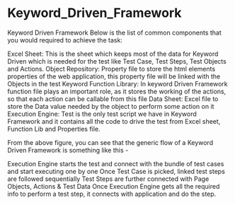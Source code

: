 # Keyword_Driven_Framework
Keyword Driven Framework
Below is the list of common components that you would required to achieve the task:

Excel Sheet: This is the sheet which keeps most of the data for Keyword Driven which is needed for the test like Test Case, Test Steps, Test Objects and Actions.
Object Repository: Property file to store the html elements properties of the web application, this property file will be linked with the Objects in the test
Keyword Function Library: In keyword Driven Framework function file plays an important role, as it stores the working of the actions, so that each action can be callable from this file
Data Sheet: Excel file to store the Data value needed by the object to perform some action on it
Execution Engine: Test is the only test script we have in Keyword Framework and it contains all the code to drive the test from Excel sheet, Function Lib and Properties file.

From the above figure, you can see that the generic flow of a Keyword Driven Framework is something like this -

Execution Engine starts the test and connect with the bundle of test cases and start executing one by one
Once Test Case is picked, linked test steps are followed sequentially
Test Steps are further connected with Page Objects, Actions & Test Data
Once Execution Engine gets all the required info to perform a test step, it connects with application and do the step.
